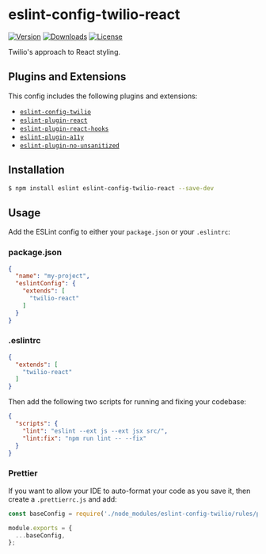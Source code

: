 # eslint-config-twilio-react

[![Version](https://img.shields.io/npm/v/eslint-config-twilio-react.svg?style=square)](https://www.npmjs.com/package/eslint-config-twilio-react)
[![Downloads](https://img.shields.io/npm/dt/eslint-config-twilio-react.svg?style=square)](https://www.npmjs.com/package/eslint-config-twilio-react)
[![License](https://img.shields.io/npm/l/eslint-config-twilio.svg?style=square)](../../LICENSE)

Twilio's approach to React styling.

## Plugins and Extensions

This config includes the following plugins and extensions:

- [`eslint-config-twilio`](https://github.com/twilio-labs/twilio-style/tree/master/packages/eslint-config-twilio)
- [`eslint-plugin-react`](https://www.npmjs.com/package/eslint-plugin-react)
- [`eslint-plugin-react-hooks`](https://www.npmjs.com/package/eslint-plugin-react-hooks)
- [`eslint-plugin-a11y`](https://www.npmjs.com/package/eslint-plugin-jsx-a11y)
- [`eslint-plugin-no-unsanitized`](https://www.npmjs.com/package/eslint-plugin-no-unsanitized)

## Installation

```bash
$ npm install eslint eslint-config-twilio-react --save-dev
```

## Usage

Add the ESLint config to either your `package.json` or your `.eslintrc`:

### package.json

```json
{
  "name": "my-project",
  "eslintConfig": {
    "extends": [
      "twilio-react"
    ]
  }
}
```

### .eslintrc

```json
{
  "extends": [
    "twilio-react"
  ]
}
```

Then add the following two scripts for running and fixing your codebase:

```json
{
  "scripts": {
    "lint": "eslint --ext js --ext jsx src/",
    "lint:fix": "npm run lint -- --fix"
  }
}
```

### Prettier

If you want to allow your IDE to auto-format your code as you save it, then create a `.prettierrc.js` and add:

```js
const baseConfig = require('./node_modules/eslint-config-twilio/rules/prettier');

module.exports = {
  ...baseConfig,
};
``` 
